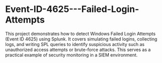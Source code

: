 # Event-ID-4625---Failed-Login-Attempts
This project demonstrates how to detect Windows Failed Login Attempts (Event ID 4625) using Splunk. It covers simulating failed logins, collecting logs, and writing SPL queries to identify suspicious activity such as unauthorized access attempts or brute-force attacks. This serves as a practical example of security monitoring in a SIEM environment.
